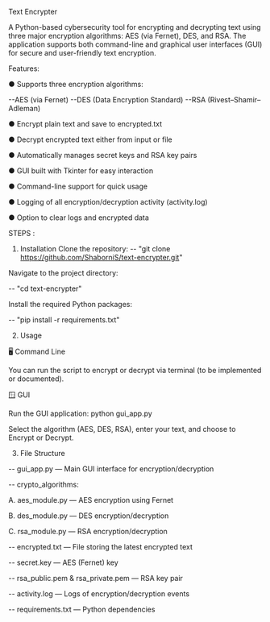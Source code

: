 Text Encrypter

A Python-based cybersecurity tool for encrypting and decrypting text using three major encryption algorithms: AES (via Fernet), DES, and RSA. The application supports both command-line and graphical user interfaces (GUI) for secure and user-friendly text encryption.

Features: 

● Supports three encryption algorithms:

  --AES (via Fernet)
  --DES (Data Encryption Standard)
  --RSA (Rivest–Shamir–Adleman)

● Encrypt plain text and save to encrypted.txt

● Decrypt encrypted text either from input or file

● Automatically manages secret keys and RSA key pairs

● GUI built with Tkinter for easy interaction

● Command-line support for quick usage

● Logging of all encryption/decryption activity (activity.log)

● Option to clear logs and encrypted data

STEPS :

1. Installation Clone the repository:
-- "git clone https://github.com/ShaborniS/text-encrypter.git"

Navigate to the project directory:

-- "cd text-encrypter"

Install the required Python packages:

-- "pip install -r requirements.txt"

2. Usage

🖥 Command Line

You can run the script to encrypt or decrypt via terminal (to be implemented or documented).

🪟 GUI

Run the GUI application:
python gui_app.py

Select the algorithm (AES, DES, RSA), enter your text, and choose to Encrypt or Decrypt.

3. File Structure

-- gui_app.py — Main GUI interface for encryption/decryption

-- crypto_algorithms:

A. aes_module.py — AES encryption using Fernet

B. des_module.py — DES encryption/decryption

C. rsa_module.py — RSA encryption/decryption

-- encrypted.txt — File storing the latest encrypted text

-- secret.key — AES (Fernet) key

-- rsa_public.pem & rsa_private.pem — RSA key pair

-- activity.log — Logs of encryption/decryption events

-- requirements.txt — Python dependencies
